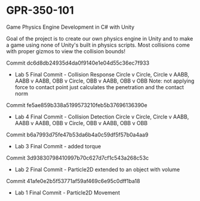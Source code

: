 # GPR-350-101
Game Physics Engine Development in C# with Unity

Goal of the project is to create our own physics engine in Unity and to make a game using none of Unity's built in physics scripts. Most collisions come with proper gizmos to view the collision bounds!


Commit dc6d8db24935d4da0f9140e1e04d55c36ec7f933
* Lab 5 Final Commit - Collision Response Circle v Circle, Circle v AABB, AABB v AABB, OBB v Circle, OBB v AABB, OBB v OBB
Note: not applying force to contact point just calculates the penetration and the contact norm

Commit fe5ae859b338a5199573210feb5b37696136390e
* Lab 4 Final Commit - Collision Detection Circle v Circle, Circle v AABB, AABB v AABB, OBB v Circle, OBB v AABB, OBB v OBB

Commit b6a7993d75fe47b53da6b4a0c59df5f57b0a4aa9
* Lab 3 Final Commit - added torque

Commit 3d93830798410997b70c627d7cf1c543a268c53c
* Lab 2 Final Commit - Particle2D extended to an object with volume

Commit 41afe0e2b5f53771af59af469c6e95c0dff1ba18
* Lab 1 Final Commit - Particle2D Movement
